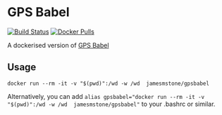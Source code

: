 # GPS Babel
[![Build Status](https://travis-ci.org/jamesmstone/dockerfiles.svg?branch=master)](https://travis-ci.org/jamesmstone/dockerfiles) [![Docker Pulls](https://img.shields.io/docker/pulls/jamesmstone/gpsbabel.svg?maxAge=2592000)](https://hub.docker.com/r/jamesmstone/gpsbabel)

A dockerised version of [GPS Babel](https://www.gpsbabel.org)
## Usage
`docker run --rm -it -v "$(pwd)":/wd -w /wd  jamesmstone/gpsbabel`

Alternatively, you can add `alias gpsbabel="docker run --rm -it -v "$(pwd)":/wd -w /wd  jamesmstone/gpsbabel"` to your .bashrc or similar.
